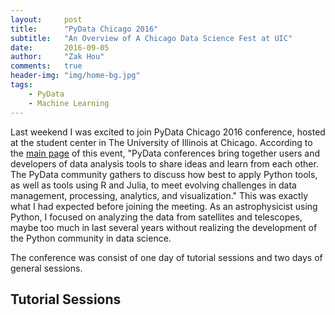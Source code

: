 ```yaml
---
layout:     post
title:      "PyData Chicago 2016"
subtitle:   "An Overview of A Chicago Data Science Fest at UIC"
date:       2016-09-05
author:     "Zak Hou"
comments:   true
header-img: "img/home-bg.jpg"
tags:
    - PyData
    - Machine Learning
---
```


Last weekend I was excited to join PyData Chicago 2016 conference, hosted at the student center in The University of Illinois at Chicago. According to the [main page](http://pydata.org/chicago2016/) of this event, "PyData conferences bring together users and developers of data analysis tools to share ideas and learn from each other. The PyData community gathers to discuss how best to apply Python tools, as well as tools using R and Julia, to meet evolving challenges in data management, processing, analytics, and visualization." This was exactly what I had expected before joining the meeting. As an astrophysicist using Python, I focused on analyzing the data from satellites and telescopes, maybe too much in last several years without realizing the development of the Python community in data science.

The conference was consist of one day of tutorial sessions and two days of general sessions. 


## Tutorial Sessions


